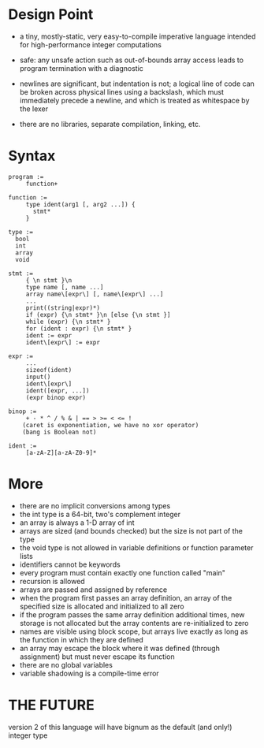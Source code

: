 # Design Point

- a tiny, mostly-static, very easy-to-compile imperative language
intended for high-performance integer computations

- safe: any unsafe action such as out-of-bounds array access leads to
program termination with a diagnostic

- newlines are significant, but indentation is not; a logical line of
code can be broken across physical lines using a backslash, which must
immediately precede a newline, and which is treated as whitespace by
the lexer

- there are no libraries, separate compilation, linking, etc.

# Syntax

```
program :=
     function+

function :=
     type ident(arg1 [, arg2 ...]) {
       stmt*
     }

type :=
  bool
  int
  array
  void

stmt :=
     { \n stmt }\n
     type name [, name ...]
     array name\[expr\] [, name\[expr\] ...]
     ...
     print((string|expr)*)
     if (expr) {\n stmt* }\n [else {\n stmt }]
     while (expr) {\n stmt* }
     for (ident : expr) {\n stmt* }
     ident := expr
     ident\[expr\] := expr

expr :=
     ...
     sizeof(ident)
     input()
     ident\[expr\]
     ident([expr, ...])
     (expr binop expr)

binop :=
     + - * ^ / % & | == > >= < <= !
    (caret is exponentiation, we have no xor operator)
    (bang is Boolean not)

ident :=
     [a-zA-Z][a-zA-Z0-9]*

```

# More

- there are no implicit conversions among types
- the int type is a 64-bit, two's complement integer
- an array is always a 1-D array of int
- arrays are sized (and bounds checked) but the size is not part of the type
- the void type is not allowed in variable definitions or function parameter lists
- identifiers cannot be keywords
- every program must contain exactly one function called "main"
- recursion is allowed
- arrays are passed and assigned by reference
- when the program first passes an array definition, an array of the
  specified size is allocated and initialized to all zero
- if the program passes the same array definition additional times,
  new storage is not allocated but the array contents are re-initialized to zero
- names are visible using block scope, but arrays live exactly as long
  as the function in which they are defined
- an array may escape the block where it was defined (through
  assignment) but must never escape its function
- there are no global variables
- variable shadowing is a compile-time error

# THE FUTURE

version 2 of this language will have bignum as the default (and only!)
integer type
